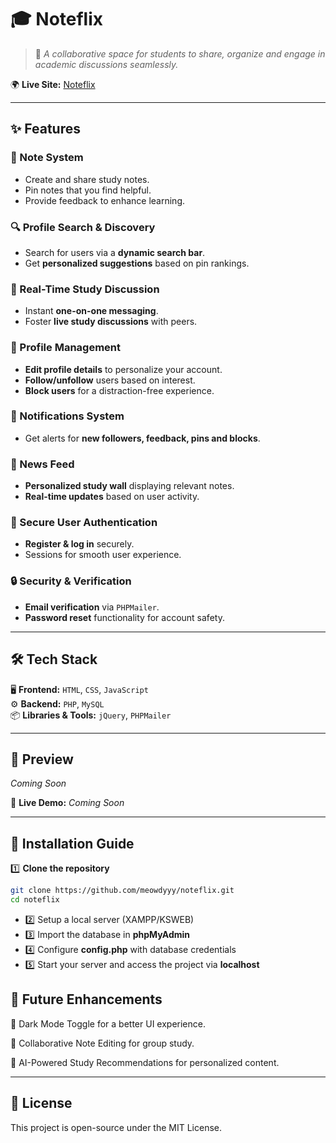 # 🎓 Noteflix

> 🚀 *A collaborative space for students to share, organize and engage in academic discussions seamlessly.*


🌍 **Live Site:** [Noteflix](https://noteflix.free.nf)

---

## ✨ Features

### 📌 Note System
- Create and share study notes.
- Pin notes that you find helpful.
- Provide feedback to enhance learning.

### 🔍 Profile Search & Discovery
- Search for users via a **dynamic search bar**.
- Get **personalized suggestions** based on pin rankings.

### 💬 Real-Time Study Discussion
- Instant **one-on-one messaging**.
- Foster **live study discussions** with peers.

### 👤 Profile Management
- **Edit profile details** to personalize your account.
- **Follow/unfollow** users based on interest.
- **Block users** for a distraction-free experience.

### 🔔 Notifications System
- Get alerts for **new followers, feedback, pins and blocks**.

### 📰 News Feed
- **Personalized study wall** displaying relevant notes.
- **Real-time updates** based on user activity.

### 🔑 Secure User Authentication
- **Register & log in** securely.
- Sessions for smooth user experience.

### 🔒 Security & Verification
- **Email verification** via `PHPMailer`.
- **Password reset** functionality for account safety.

---

## 🛠️ Tech Stack

🖥️ **Frontend:** `HTML`, `CSS`, `JavaScript`  
⚙️ **Backend:** `PHP`, `MySQL`  
📦 **Libraries & Tools:** `jQuery`, `PHPMailer`  

---

## 🎨 Preview

_Coming Soon_

🔗 **Live Demo:** _Coming Soon_

---

## 🚀 Installation Guide

1️⃣ **Clone the repository**  
```sh
git clone https://github.com/meowdyyy/noteflix.git
cd noteflix

```
- 2️⃣ Setup a local server (XAMPP/KSWEB)
- 3️⃣ Import the database in **phpMyAdmin**
- 4️⃣ Configure **config.php** with database credentials
- 5️⃣ Start your server and access the project via **localhost**


## 🌟 Future Enhancements

🎨 Dark Mode Toggle for a better UI experience.

🤝 Collaborative Note Editing for group study.

🎯 AI-Powered Study Recommendations for personalized content.



---

## 📜 License

This project is open-source under the MIT License.
